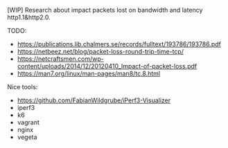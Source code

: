 [WIP] Research about impact packets lost on bandwidth and latency http1.1&http2.0.

TODO:
- https://publications.lib.chalmers.se/records/fulltext/193786/193786.pdf
- https://netbeez.net/blog/packet-loss-round-trip-time-tcp/
- https://netcraftsmen.com/wp-content/uploads/2014/12/20120410_Impact-of-packet-loss.pdf
- https://man7.org/linux/man-pages/man8/tc.8.html


Nice tools:
- https://github.com/FabianWildgrube/iPerf3-Visualizer
- iperf3
- k6
- vagrant
- nginx
- vegeta
